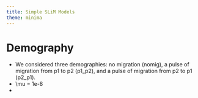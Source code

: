 ```yaml
---
title: Simple SLiM Models
theme: minima
---
```


# Demography
* We considered three demographies: no migration (nomig), a pulse of migration from p1 to p2 (p1_p2), and a pulse of migration from p2 to p1 (p2_p1). 
* \mu = 1e-8
* 
